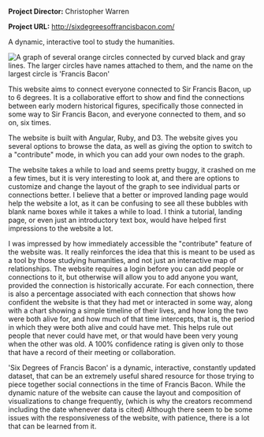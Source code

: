 **Project Director:** Christopher Warren

**Project URL:** http://sixdegreesoffrancisbacon.com/

A dynamic, interactive tool to study the humanities.

![A graph of several orange circles connected by curved black and gray lines. The larger circles have names attached to them, and the name on the largest circle is 'Francis Bacon'](https://rittr.github.io/DH-Blog-Rittr/images/bacon-graph.png)

This website aims to connect everyone connected to Sir Francis Bacon, up to 6 degrees. It is a collaborative effort to show and find the connections between early modern historical figures, specifically those connected in some way to Sir Francis Bacon, and everyone connected to them, and so on, six times.

The website is built with Angular, Ruby, and D3. The website gives you several options to browse the data, as well as giving the option to switch to a "contribute" mode, in which you can add your own nodes to the graph.

The website takes a while to load and seems pretty buggy, it crashed on me a few times, but it is very interesting to look at, and there are options to customize and change the layout of the graph to see individual parts or connections better. I believe that a better or improved landing page would help the website a lot, as it can be confusing to see all these bubbles with blank name boxes while it takes a while to load. I think a tutorial, landing page, or even just an introductory text box, would have helped first impressions to the website a lot.

I was impressed by how immediately accessible the "contribute" feature of the website was. It really reinforces the idea that this is meant to be used as a tool by those studying humanities, and not just an interactive map of relationships. The website requires a login before you can add people or connections to it, but otherwise will allow you to add anyone you want, provided the connection is historically accurate. For each connection, there is also a percentage associated with each connection that shows how confident the website is that they had met or interacted in some way, along with a chart showing a simple timeline of their lives, and how long the two were both alive for, and how much of that time intercepts, that is, the period in which they were both alive and could have met. This helps rule out people that never could have met, or that would have been very young when the other was old. A 100% confidence rating is given only to those that have a record of their meeting or collaboration.

'Six Degrees of Francis Bacon' is a dynamic, interactive, constantly updated dataset, that can be an extremely useful shared resource for those trying to piece together social connections in the time of Francis Bacon. While the dynamic nature of the website can cause the layout and composition of visualizations to change frequently, (which is why the creators recommend including the date whenever data is cited) Although there seem to be some issues with the responsiveness of the website, with patience, there is a lot that can be learned from it. 
